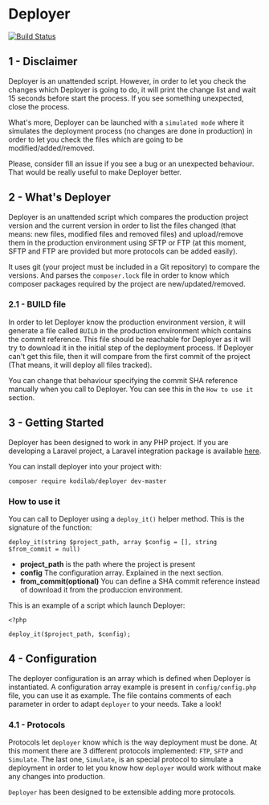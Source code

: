 # Deployer
[![Build Status](https://travis-ci.com/jurios/deployer.svg?branch=master)](https://travis-ci.com/jurios/deployer)

## 1 - Disclaimer
Deployer is an unattended script. However, in order to let you check the changes which Deployer is going to do, it will
print the change list and wait 15 seconds before start the process. If you see something unexpected, close the process.

What's more, Deployer can be launched with a `simulated mode` where it simulates the deployment process (no changes are 
done in production) in order to let you check the files which are going to be modified/added/removed.

Please, consider fill an issue if you see a bug or an unexpected behaviour. That would be really useful
to make Deployer better.

## 2 - What's Deployer
Deployer is an unattended script which compares the production project version and the current version in order
to list the files changed (that means: new files, modified files and removed files) and upload/remove them in 
the production environment using SFTP or FTP 
(at this moment, SFTP and FTP are provided but more protocols can be added easily).

It uses git (your project must be included in a Git repository) to compare the versions. And parses the `composer.lock`
file in order to know which composer packages required by the project are new/updated/removed.

### 2.1 - BUILD file
In order to let Deployer know the production environment version, it will generate a file called `BUILD` in the production
environment which contains the commit reference. This file should be reachable for Deployer as it will try to download it
in the initial step of the deployment process.
If Deployer can't get this file, then it will compare from the first commit of the project 
(That means, it will deploy all files tracked).

You can change that behaviour specifying the commit SHA reference manually when you call to Deployer. You can see this
in the `How to use it` section.

## 3 - Getting Started

Deployer has been designed to work in any PHP project.
If you are developing a Laravel project, a Laravel integration package is available 
[here](https://github.com/jurios/laravel-deployer).

You can install deployer into your project with:

```
composer require kodilab/deployer dev-master
```

### How to use it

You can call to Deployer using a `deploy_it()` helper method. This is the signature of the function:

```(php)
deploy_it(string $project_path, array $config = [], string $from_commit = null)
```

* **project_path** is the path where the project is present
* **config** The configuration array. Explained in the next section.
* **from_commit(optional)** You can define a SHA commit reference instead of download it from the produccion environment.

This is an example of a script which launch Deployer:
 
```(php)
<?php

deploy_it($project_path, $config);

```

## 4 - Configuration
The deployer configuration is an array which is defined when Deployer is instantiated. A configuration array example
is present in `config/config.php` file, you can use it as example. The file contains comments of each parameter 
in order to adapt `deployer` to your needs. Take a look!

### 4.1 - Protocols
Protocols let `deployer` know which is the way deployment must be done. At this moment there are 3 different protocols
implemented: `FTP`, `SFTP` and `Simulate`. The last one, `Simulate`, is an special protocol to simulate a deployment in
order to let you know how `deployer` would work without make any changes into production. 

`Deployer` has been designed to be extensible adding more protocols. 